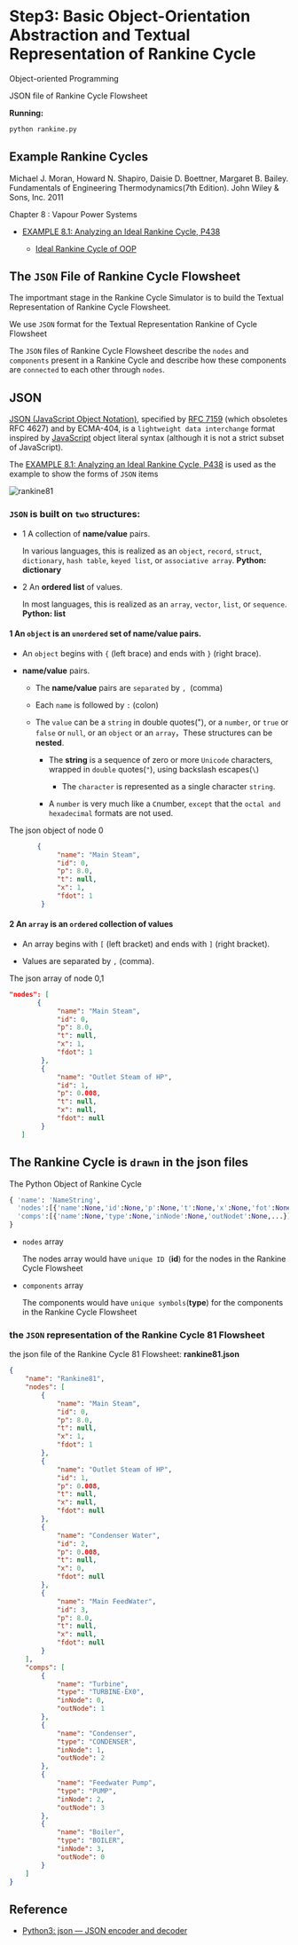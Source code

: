 # Step3: Basic Object-Orientation Abstraction and Textual Representation of  Rankine Cycle

Object-oriented Programming

JSON file of Rankine Cycle Flowsheet

**Running:**
```bash
python rankine.py
```

## Example Rankine Cycles

Michael J. Moran, Howard N. Shapiro, Daisie D. Boettner, Margaret B. Bailey. Fundamentals of Engineering Thermodynamics(7th Edition). John Wiley & Sons, Inc. 2011

Chapter 8 : Vapour Power Systems 

* [EXAMPLE 8.1: Analyzing an Ideal Rankine Cycle, P438](http://nbviewer.jupyter.org/github/PySEE/PyRankine/blob/master/notebook/RankineCycle81-82-Step0-1.ipynb)

    * [Ideal Rankine Cycle of OOP](http://nbviewer.jupyter.org/github/PySEE/PyRankine/blob/master/notebook/RankineCycle81-Step2.ipynb)

## The `JSON` File of Rankine Cycle Flowsheet

The importmant stage in the Rankine Cycle Simulator is to build the Textual Representation of Rankine Cycle Flowsheet.

We use `JSON` format for the Textual Representation Rankine of Cycle Flowsheet

The `JSON` files of Rankine Cycle Flowsheet describe the `nodes` and `components` present in a Rankine Cycle and describe how these components are `connected` to each other through `nodes`.

## JSON

[JSON (JavaScript Object Notation)](http://json.org/), specified by [RFC 7159]() (which obsoletes RFC 4627) and by ECMA-404, is a `lightweight data interchange` format inspired by [JavaScript](https://en.wikipedia.org/wiki/JavaScript) object literal syntax (although it is not a strict subset of JavaScript).

The [EXAMPLE 8.1: Analyzing an Ideal Rankine Cycle, P438](http://nbviewer.jupyter.org/github/PySEE/PyRankine/blob/master/notebook/RankineCycle81-82-Step0-1.ipynb) is used as the example to show the forms of `JSON` items 

![rankine81](./img/rankine81.jpg)

### `JSON` is built on `two` structures:

* 1 A collection of **name/value** pairs. 

   In various languages, this is realized as an `object`, `record`, `struct`, `dictionary`, `hash table`, `keyed list`, or `associative array`. **Python: dictionary**

* 2 An **ordered list** of values.

    In most languages, this is realized as an `array`, `vector`, `list`, or `sequence`. **Python: list**

#### 1 An `object` is an `unordered` set of **name/value** pairs.

* An `object` begins with `{` (left brace) and ends with `}` (right brace).

* **name/value** pairs.

   * The **name/value** pairs are `separated` by `, `(comma)

   * Each `name` is followed by `:` (colon) 

   *  The `value` can be a `string` in double quotes("), or a `number`, or `true` or `false` or `null`, or an `object` or an `array`，These structures can be **nested**.
      
      * The **string** is a sequence of zero or more `Unicode` characters, wrapped in `double` quotes(`"`), using backslash escapes(`\`)

        * The `character` is represented as a single character `string`. 

      * A `number` is very much like a `C`number, `except` that the `octal and hexadecimal` formats are not used.

The json object of node 0
```json
       {
            "name": "Main Steam",
            "id": 0,
            "p": 8.0,
            "t": null,
            "x": 1,
            "fdot": 1
        }
```
#### 2 An `array` is an `ordered` collection of **values**

* An array begins with `[` (left bracket) and ends with `]` (right bracket).

* Values are separated by `,` (comma).

The json array of node 0,1
```json
"nodes": [
       {
            "name": "Main Steam",
            "id": 0,
            "p": 8.0,
            "t": null,
            "x": 1,
            "fdot": 1
        },
        {
            "name": "Outlet Steam of HP",
            "id": 1,
            "p": 0.008,
            "t": null,
            "x": null,
            "fdot": null
        }
   ]   
```

## The  Rankine Cycle is `drawn` in the json  files 

The Python Object of Rankine Cycle

```python   
{ 'name': 'NameString',
  'nodes':[{'name':None,'id':None,'p':None,'t':None,'x':None,'fot':None}],
  'comps':[{'name':None,'type':None,'inNode':None,'outNodet':None,...}]
}   
```

* `nodes` array

  The nodes array would have `unique ID `(**id**) for the nodes in the Rankine Cycle Flowsheet

* `components` array

   The components would have `unique symbols`(**type**) for the components in the Rankine Cycle Flowsheet

### the `JSON` representation of the Rankine Cycle 81 Flowsheet

the json file of the Rankine Cycle 81 Flowsheet: **rankine81.json**

```json
{
    "name": "Rankine81",
    "nodes": [
        {
            "name": "Main Steam",
            "id": 0,
            "p": 8.0,
            "t": null,
            "x": 1,
            "fdot": 1
        },
        {
            "name": "Outlet Steam of HP",
            "id": 1,
            "p": 0.008,
            "t": null,
            "x": null,
            "fdot": null
        },
        {
            "name": "Condenser Water",
            "id": 2,
            "p": 0.008,
            "t": null,
            "x": 0,
            "fdot": null
        },
        {
            "name": "Main FeedWater",
            "id": 3,
            "p": 8.0,
            "t": null,
            "x": null,
            "fdot": null
        }
    ],
    "comps": [
        {
            "name": "Turbine",
            "type": "TURBINE-EX0",
            "inNode": 0,
            "outNode": 1
        },
        {
            "name": "Condenser",
            "type": "CONDENSER",
            "inNode": 1,
            "outNode": 2
        },
        {
            "name": "Feedwater Pump",
            "type": "PUMP",
            "inNode": 2,
            "outNode": 3
        },
        {
            "name": "Boiler",
            "type": "BOILER",
            "inNode": 3,
            "outNode": 0
        }
    ]
}
```

## Reference

* [Python3: json — JSON encoder and decoder](https://docs.python.org/3/library/json.html)